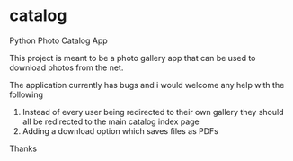 # catalog
Python Photo Catalog App

This project is meant to be a photo gallery app that can be used to download photos from the net.

The application currently has bugs and i would welcome any help with the following 

1. Instead of every user being redirected to their own gallery they should all be redirected to the main catalog index page 
2. Adding a download option which saves files as PDFs 

Thanks 
